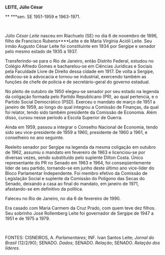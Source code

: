 **LEITE, Júlio César**

** **\*sen. SE 1951-1959 e 1963-1971.

 

*Júlio César Leite* nasceu em Riachuelo (SE) no dia 6 de novembro de
1896, filho de Francisco Rubens****Leite e de Maria Virgínia Acióli
Leite. Seu irmão Augusto César Leite foi constituinte em 1934 por
Sergipe e senador pelo mesmo estado de 1935 a 1937.

Transferindo-se para o Rio de Janeiro, então Distrito Federal, estudou
no Colégio Alfredo Gomes e bacharelou-se em Ciências Jurídicas e Sociais
pela Faculdade Livre de Direito dessa cidade em 1917. De volta a
Sergipe, dedicou-se à advocacia e tornou-se industrial, exercendo também
as funções de chefe de polícia e de secretário-geral do governo
estadual.

No pleito de outubro de 1950 elegeu-se senador por seu estado na legenda
da coligação formada pelo Partido Republicano (PR), ao qual pertencia, e
o Partido Social Democrático (PSD). Exerceu o mandato de março de 1951 a
janeiro de 1959, ao longo do qual integrou a Comissão de Finanças, da
qual foi relator, tendo sido também presidente da Comissão de Economia.
Além disso, cursou nesse período a Escola Superior de Guerra.

Ainda em 1959, passou a integrar o Conselho Nacional de Economia, tendo
sido seu vice-presidente de 1959 a 1960, presidente de 1960 a 1961, e
conselheiro no ano seguinte.

Reeleito senador por Sergipe na legenda da mesma coligação em outubro de
1962, assumiu o mandato em fevereiro de 1963 e licenciou-se por diversas
vezes, sendo substituído pelo suplente Dílton Costa. Único representante
do PR no Senado em 1963 e 1964, foi conseqüentemente líder de seu
partido, tornando-se em junho deste último ano vice-líder do Bloco
Parlamentar Independente. Foi membro efetivo da Comissão de Legislação
Social e suplente da Comissão do Polígono das Secas do Senado, deixando
a casa ao final do mandato, em janeiro de 1971, afastando-se em
definitivo da política.

Faleceu no Rio de Janeiro, no dia 6 de fevereiro de 1990.

Era casado com Maria Carmem da Cruz Prado, com quem teve dez filhos. Seu
sobrinho José Rollemberg Leite foi governador de Sergipe de 1947 a 1951
e de 1975 a 1979.

 

FONTES: CISNEIROS, A. *Parlamentares*; INF. Ivan Santos Leite; *Jornal
do Brasil* (12/2/90); SENADO. *Dados*; SENADO. *Relação*; SENADO.
*Relação dos líderes*.

 

